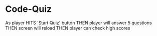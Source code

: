 # Code-Quiz

As player HITS 'Start Quiz' button
THEN player will answer 5 questions
THEN screen will reload
THEN player can check high scores
